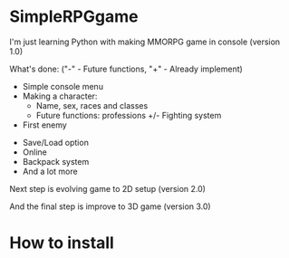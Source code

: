 # SimpleRPGgame

I'm just learning Python with making MMORPG game in console (version 1.0)

What's done: ("-" - Future functions, "+" - Already implement)
+ Simple console menu
+ Making a character:
  + Name, sex, races and classes
  - Future functions: professions
+/- Fighting system
+ First enemy
- Save/Load option
- Online
- Backpack system
- And a lot more

Next step is evolving game to 2D setup (version 2.0)

And the final step is improve to 3D game (version 3.0)

# How to install